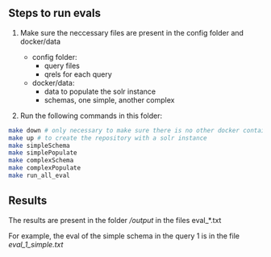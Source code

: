 ## Steps to run evals

1. Make sure the neccessary files are present in the config folder and docker/data
    - config folder:
        - query files
        - qrels for each query
    - docker/data:
        - data to populate the solr instance
        - schemas, one simple, another complex

2. Run the following commands in this folder:

``` bash
make down # only necessary to make sure there is no other docker containers
make up # to create the repository with a solr instance
make simpleSchema
make simplePopulate
make complexSchema
make complexPopulate
make run_all_eval
```

## Results

The results are present in the folder */output* in the files eval_*.txt

For example, the eval of the simple schema in the query 1 is in the file *eval_1_simple.txt*